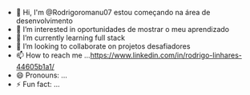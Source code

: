 - 👋 Hi, I'm @Rodrigoromanu07 estou começando na área de desenvolvimento
- 👀 I’m interested in oportunidades de mostrar o meu aprendizado
- 🌱 I’m currently learning full stack
- 💞️ I’m looking to collaborate on projetos desafiadores
- 📫 How to reach me ...https://www.linkedin.com/in/rodrigo-linhares-44605b1a1/
- 😄 Pronouns: ...
- ⚡ Fun fact: ...

<!---
Rodrigoromanu07/Rodrigoromanu07 is a ✨ special ✨ repository because its `README.md` (this file) appears on your GitHub profile.
You can click the Preview link to take a look at your changes.
--->
